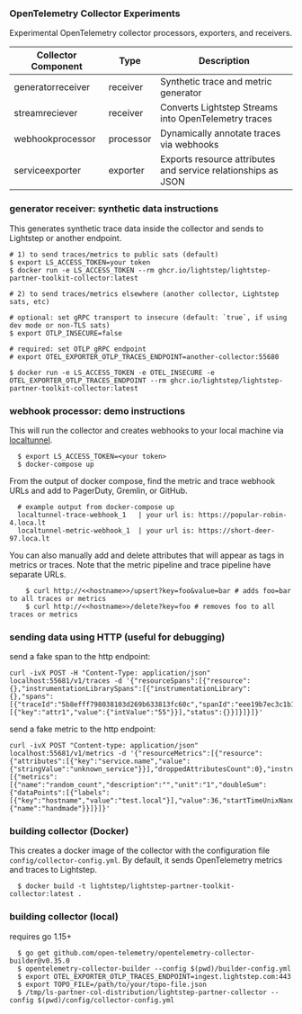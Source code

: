 ### OpenTelemetry Collector Experiments

Experimental OpenTelemetry collector processors, exporters, and receivers.

| Collector Component  | Type | Description |
| ------------- | ------------- | ------------- |
| generatorreceiver  | receiver  | Synthetic trace and metric generator  | 
| streamreciever  | receiver  | Converts Lightstep Streams into OpenTelemetry traces  | 
| webhookprocessor  | processor  | Dynamically annotate traces via webhooks  | 
| serviceexporter  | exporter  | Exports resource attributes and service relationships as JSON  | 

### generator receiver: synthetic data instructions

This generates synthetic trace data inside the collector and sends to Lightstep or another endpoint.

```
# 1) to send traces/metrics to public sats (default)
$ export LS_ACCESS_TOKEN=your token
$ docker run -e LS_ACCESS_TOKEN --rm ghcr.io/lightstep/lightstep-partner-toolkit-collector:latest

# 2) to send traces/metrics elsewhere (another collector, Lightstep sats, etc)

# optional: set gRPC transport to insecure (default: `true`, if using dev mode or non-TLS sats)
$ export OTLP_INSECURE=false

# required: set OTLP gRPC endpoint
# export OTEL_EXPORTER_OTLP_TRACES_ENDPOINT=another-collector:55680

$ docker run -e LS_ACCESS_TOKEN -e OTEL_INSECURE -e OTEL_EXPORTER_OTLP_TRACES_ENDPOINT --rm ghcr.io/lightstep/lightstep-partner-toolkit-collector:latest

```

### webhook processor: demo instructions

This will run the collector and creates webhooks to your local machine via [localtunnel](https://theboroer.github.io/localtunnel-www/).

```
  $ export LS_ACCESS_TOKEN=<your token>
  $ docker-compose up
```

From the output of docker compose, find the metric and trace webhook URLs and add to PagerDuty, Gremlin, or GitHub.

```
  # example output from docker-compose up
  localtunnel-trace-webhook_1   | your url is: https://popular-robin-4.loca.lt
  localtunnel-metric-webhook_1  | your url is: https://short-deer-97.loca.lt
```

You can also manually add and delete attributes that will appear as tags in metrics or traces. Note that the metric pipeline and trace pipeline have separate URLs.

```
    $ curl http://<<hostname>>/upsert?key=foo&value=bar # adds foo=bar to all traces or metrics
    $ curl http://<<hostname>>/delete?key=foo # removes foo to all traces or metrics
```

### sending data using HTTP (useful for debugging)

send a fake span to the http endpoint:

```
curl -ivX POST -H "Content-Type: application/json" localhost:55681/v1/traces -d '{"resourceSpans":[{"resource":{},"instrumentationLibrarySpans":[{"instrumentationLibrary":{},"spans":[{"traceId":"5b8efff798038103d269b633813fc60c","spanId":"eee19b7ec3c1b173","parentSpanId":"","name":"testSpan","startTimeUnixNano":"1544712660000000000","endTimeUnixNano":"1544712661000000000","attributes":[{"key":"attr1","value":{"intValue":"55"}}],"status":{}}]}]}]}'
```

send a fake metric to the http endpoint:

```
curl -ivX POST "Content-type: application/json" localhost:55681/v1/metrics -d '{"resourceMetrics":[{"resource":{"attributes":[{"key":"service.name","value":{"stringValue":"unknown_service"}}],"droppedAttributesCount":0},"instrumentationLibraryMetrics":[{"metrics":[{"name":"random_count","description":"","unit":"1","doubleSum":{"dataPoints":[{"labels":[{"key":"hostname","value":"test.local"}],"value":36,"startTimeUnixNano":1623690881701000000,"timeUnixNano":1623690893726877700}],"isMonotonic":true,"aggregationTemporality":2}}],"instrumentationLibrary":{"name":"handmade"}}]}]}'
```

### building collector (Docker)

This creates a docker image of the collector with the configuration file `config/collector-config.yml`. By default, it sends OpenTelemetry metrics and traces to Lightstep.

```
  $ docker build -t lightstep/lightstep-partner-toolkit-collector:latest .
```

### building collector (local)

requires go 1.15+

```
  $ go get github.com/open-telemetry/opentelemetry-collector-builder@v0.35.0
  $ opentelemetry-collector-builder --config $(pwd)/builder-config.yml
  $ export OTEL_EXPORTER_OTLP_TRACES_ENDPOINT=ingest.lightstep.com:443
  $ export TOPO_FILE=/path/to/your/topo-file.json
  $ /tmp/ls-partner-col-distribution/lightstep-partner-collector --config $(pwd)/config/collector-config.yml
```